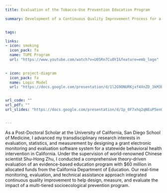 ```yaml
---
title: Evaluation of the Tobacco-Use Prevention Education Program

summary: Development of a Continuous Quality Improvement Process for a Statewide Youth Tobacco Education Program


tags:

links:
- icon: smoking
  icon_pack: fa
  name: TUPE Program
  url: "https://www.youtube.com/watch?v=U05Rn7CuOYI&feature=emb_logo"
  

- icon: project-diagram
  icon_pack: fa
  name: Logic Model
  url: "https://docs.google.com/presentation/d/1l2G9ONURKjxf4XnZD_3kM3b-vR2yaIfjWEuDdJsNqms/edit?usp=sharing"


url_code: ""
url_pdf: ""
url_slides: "https://docs.google.com/presentation/d/1p_0F7xhq2qNEuP5enUMPpmFE0zCepngF1uIRSCQxJek/edit?usp=sharing"


---
```

As a Post-Doctoral Scholar at the University of California, San Diego School of Medicine, I advanced my transdisciplinary research interests in evaluation, statistics, and measurement by designing a grant electronic monitoring and evaluation software system for a statewide behavioral health intervention in California. Under the supervision of world-renowned Chinese scientist Shu-Hong Zhu, I conducted a comprehensive theory-driven evaluation of an evidence-based education program with $60 million in allocated funds from the California Department of Education. Our real-time monitoring, evaluation, and technical assistance approach integrated continuous quality improvement to help design, measure, and evaluate the impact of a multi-tiered socioecological prevention program. 

